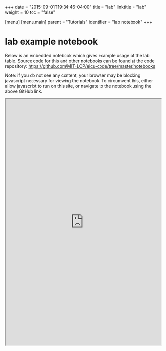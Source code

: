 +++
date = "2015-09-01T19:34:46-04:00"
title = "lab"
linktitle = "lab"
weight = 10
toc = "false"

[menu]
  [menu.main]
    parent = "Tutorials"
    identifier = "lab notebook"
+++

# lab example notebook

Below is an embedded notebook which gives example usage of the lab table.
Source code for this and other notebooks can be found at the code repository:
https://github.com/MIT-LCP/eicu-code/tree/master/notebooks

Note: if you do not see any content, your browser may be blocking javascript necessary for viewing the notebook. To circumvent this, either allow javascript to run on this site, or navigate to the notebook using the above GitHub link.

<iframe src="http://nbviewer.jupyter.org/github/MIT-LCP/eicu-code/blob/master/notebooks/lab.ipynb" width="100%" height="800" scrolling="yes"></iframe>
